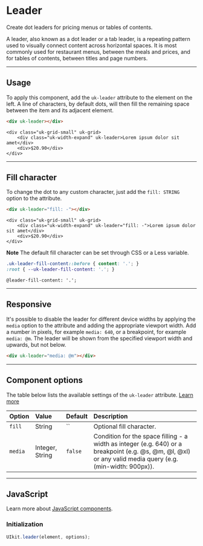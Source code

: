 # Leader

<p class="uk-text-lead">Create dot leaders for pricing menus or tables of contents.</p>

A leader, also known as a dot leader or a tab leader, is a repeating pattern used to visually connect content across horizontal spaces. It is most commonly used for restaurant menus, between the meals and prices, and for tables of contents, between titles and page numbers.

***

## Usage

To apply this component, add the `uk-leader` attribute to the element on the left. A line of characters, by default dots, will then fill the remaining space between the item and its adjacent element.

```html
<div uk-leader></div>
```

```example
<div class="uk-grid-small" uk-grid>
    <div class="uk-width-expand" uk-leader>Lorem ipsum dolor sit amet</div>
    <div>$20.90</div>
</div>
```

***

## Fill character

To change the dot to any custom character, just add the `fill: STRING` option to the attribute.

```html
<div uk-leader="fill: -"></div>
```

```example
<div class="uk-grid-small" uk-grid>
    <div class="uk-width-expand" uk-leader="fill: -">Lorem ipsum dolor sit amet</div>
    <div>$20.90</div>
</div>
```

**Note** The default fill character can be set through CSS or a Less variable.

```css
.uk-leader-fill-content::before { content: '.'; }
:root { --uk-leader-fill-content: '.'; }
```

```less
@leader-fill-content: '.';
```

***

## Responsive

It's possible to disable the leader for different device widths by applying the `media` option to the attribute and adding the appropriate viewport width. Add a number in pixels, for example `media: 640`, or a breakpoint, for example `media: @m`. The leader will be shown from the specified viewport width and upwards, but not below.

```html
<div uk-leader="media: @m"></div>
```

***

## Component options

The table below lists the available settings of the `uk-leader` attribute. [Learn more](javascript.md#component-configuration)

| Option  | Value           | Default | Description                                                                                                                                                |
|:--------|:----------------|:--------|:-----------------------------------------------------------------------------------------------------------------------------------------------------------|
| `fill`  | String          | ``      | Optional fill character.                                                                                                                                   |
| `media` | Integer, String | `false` | Condition for the space filling - a width as integer (e.g. 640) or a breakpoint (e.g. @s, @m, @l, @xl) or any valid media query (e.g. (min-width: 900px)). |

***

## JavaScript

Learn more about [JavaScript components](javascript.md#programmatic-use).

### Initialization

```js
UIkit.leader(element, options);
```
